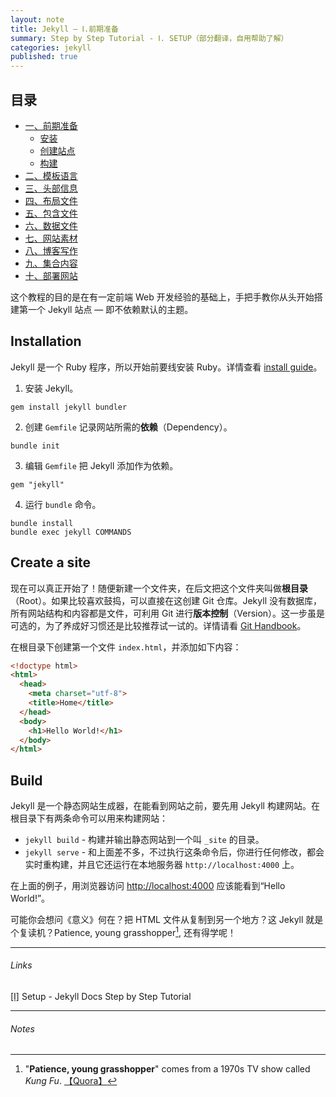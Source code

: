 ```yaml
---
layout: note
title: Jekyll — Ⅰ.前期准备
summary: Step by Step Tutorial - Ⅰ. SETUP（部分翻译，自用帮助了解）
categories: jekyll
published: true
---
```


## 目录

- [一、前期准备 ](./01st-setup.html)
	- [安装 ](#installation)
	- [创建站点](#create-a-site)
	- [构建](#build)
- [二、模板语言 ](./02nd-Liquid.html)
- [三、头部信息 ](./03rd-Front-Matter.html)
- [四、布局文件 ](./04th-Layouts.html)
- [五、包含文件 ](./05th-Includes.html)
- [六、数据文件 ](./06th-Data-Files.html)
- [七、网站素材 ](./07th-Assets.html)
- [八、博客写作 ](./08th-Blogging.html)
- [九、集合内容 ](./09th-Collections.html)
- [十、部署网站 ](./10th-Deployment.html)

这个教程的目的是在有一定前端 Web 开发经验的基础上，手把手教你从头开始搭建第一个 Jekyll 站点 — 即不依赖默认的主题。

## Installation
Jekyll 是一个 Ruby 程序，所以开始前要线安装 Ruby。详情查看 [install guide](https://jekyllrb.com/docs/installation/)。

1. 安装 Jekyll。
```
gem install jekyll bundler
```
2. 创建 `Gemfile` 记录网站所需的**依赖**（Dependency）。
```
bundle init
```
3. 编辑 `Gemfile` 把 Jekyll 添加作为依赖。
```
gem "jekyll"
```
4. 运行 `bundle` 命令。
```
bundle install 
bundle exec jekyll COMMANDS
```

## Create a site
现在可以真正开始了！随便新建一个文件夹，在后文把这个文件夹叫做**根目录**（Root）。如果比较喜欢鼓捣，可以直接在这创建 Git 仓库。Jekyll 没有数据库，所有网站结构和内容都是文件，可利用 Git 进行**版本控制**（Version）。这一步虽是可选的，为了养成好习惯还是比较推荐试一试的。详情请看 [Git Handbook](https://guides.github.com/introduction/git-handbook/)。

在根目录下创建第一个文件 `index.html`，并添加如下内容：
```html
<!doctype html>
<html>
  <head>
    <meta charset="utf-8">
    <title>Home</title>
  </head>
  <body>
    <h1>Hello World!</h1>
  </body>
</html>
```

## Build
Jekyll 是一个静态网站生成器，在能看到网站之前，要先用 Jekyll 构建网站。在根目录下有两条命令可以用来构建网站：
- `jekyll build` - 构建并输出静态网站到一个叫 `_site` 的目录。
- `jekyll serve` - 和上面差不多，不过执行这条命令后，你进行任何修改，都会实时重构建，并且它还运行在本地服务器 `http://localhost:4000` 上。

在上面的例子，用浏览器访问 [http://localhost:4000](http://localhost:4000/) 应该能看到“Hello World!”。

可能你会想问《意义》何在？把 HTML 文件从复制到另一个地方？这 Jekyll 就是个复读机？Patience, young grasshopper[^1], 还有得学呢！

---
###### Links
[[Ⅰ]](https://jekyllrb.com/docs/step-by-step/01-setup/) Setup - Jekyll Docs Step by Step Tutorial 

---
###### Notes

[^1]: "**Patience, young grasshopper**" comes from a 1970s TV show called *Kung Fu*. [【Quora】](https://www.quora.com/Where-does-that-phrase-patience-young-grasshopper-originate)


